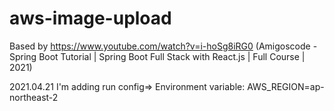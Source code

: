 # aws-image-upload

Based by https://www.youtube.com/watch?v=i-hoSg8iRG0
(Amigoscode - Spring Boot Tutorial | Spring Boot Full Stack with React.js | Full Course | 2021)


2021.04.21
I'm adding run config=> Environment variable: AWS_REGION=ap-northeast-2
